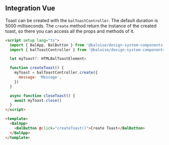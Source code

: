 ## Integration Vue

Toast can be created with the `balToastController`. The default duration is 5000 milliseconds.
The `create` method return the instance of the created toast, so there you can access all the props and methods of it.

```html
<script setup lang="ts">
  import { BalApp, BalButton } from '@baloise/design-system-components-vue'
  import { balToastController } from '@baloise/design-system-components'

  let myToast?: HTMLBalToastElement>

  function createToast() {
    myToast = balToastController.create({
      message: 'Message',
    })
  }

  async function closeToast() {
    await myToast.close()
  }
</script>

<template>
  <BalApp>
    <BalButton @click="createToast()">Create Toast</BalButton>
  </BalApp>
</template>
```
